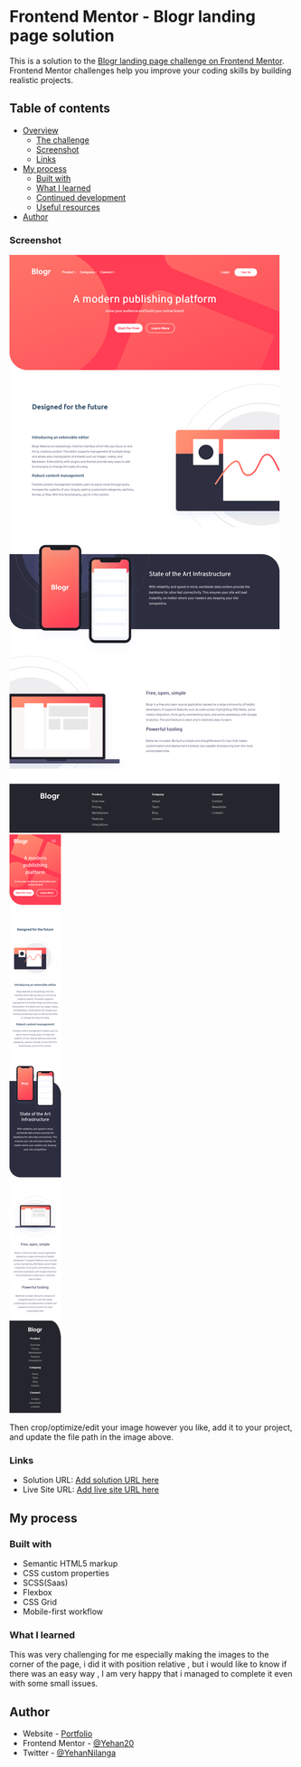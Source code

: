 # Frontend Mentor - Blogr landing page solution

This is a solution to the [Blogr landing page challenge on Frontend Mentor](https://www.frontendmentor.io/challenges/blogr-landing-page-EX2RLAApP). Frontend Mentor challenges help you improve your coding skills by building realistic projects. 

## Table of contents

- [Overview](#overview)
  - [The challenge](#the-challenge)
  - [Screenshot](#screenshot)
  - [Links](#links)
- [My process](#my-process)
  - [Built with](#built-with)
  - [What I learned](#what-i-learned)
  - [Continued development](#continued-development)
  - [Useful resources](#useful-resources)
- [Author](#author)


### Screenshot

![](screenshots/blogr-page-lg-ss.png)
![](screenshots/blogr-page-sm-ss.png)


Then crop/optimize/edit your image however you like, add it to your project, and update the file path in the image above.


### Links

- Solution URL: [Add solution URL here](https://your-solution-url.com)
- Live Site URL: [Add live site URL here](https://your-live-site-url.com)

## My process

### Built with

- Semantic HTML5 markup
- CSS custom properties
- SCSS(Saas)
- Flexbox
- CSS Grid
- Mobile-first workflow



### What I learned

This was very challenging for me especially making the images to the corner of the page, i did it with position relative , but i would like to know if there was an easy way , I am very happy that i managed to complete it even with some small issues.


## Author

- Website - [Portfolio](https://yehan-nilanga.netlify.app/)
- Frontend Mentor - [@Yehan20](https://www.frontendmentor.io/profile/Yehan20)
- Twitter - [@YehanNilanga](https://twitter.com/YehanNilanga)
